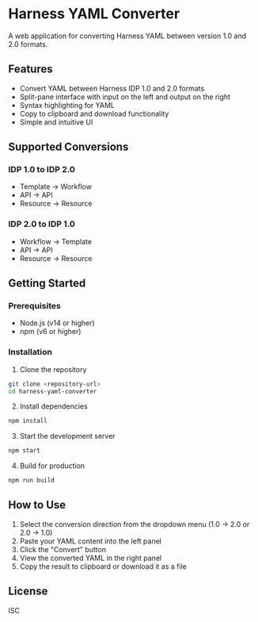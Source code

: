 # Harness YAML Converter

A web application for converting Harness YAML between version 1.0 and 2.0 formats.

## Features

- Convert YAML between Harness IDP 1.0 and 2.0 formats
- Split-pane interface with input on the left and output on the right
- Syntax highlighting for YAML
- Copy to clipboard and download functionality
- Simple and intuitive UI

## Supported Conversions

### IDP 1.0 to IDP 2.0
- Template → Workflow
- API → API
- Resource → Resource

### IDP 2.0 to IDP 1.0
- Workflow → Template
- API → API
- Resource → Resource

## Getting Started

### Prerequisites

- Node.js (v14 or higher)
- npm (v6 or higher)

### Installation

1. Clone the repository
```bash
git clone <repository-url>
cd harness-yaml-converter
```

2. Install dependencies
```bash
npm install
```

3. Start the development server
```bash
npm start
```

4. Build for production
```bash
npm run build
```

## How to Use

1. Select the conversion direction from the dropdown menu (1.0 → 2.0 or 2.0 → 1.0)
2. Paste your YAML content into the left panel
3. Click the "Convert" button
4. View the converted YAML in the right panel
5. Copy the result to clipboard or download it as a file

## License

ISC
